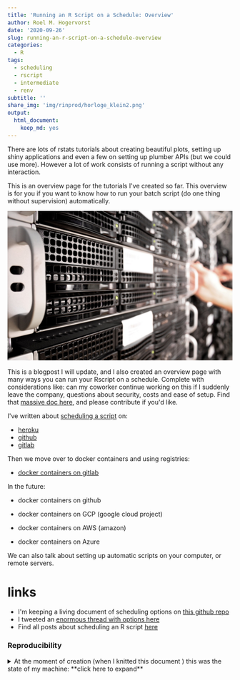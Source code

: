 ```yaml
---
title: 'Running an R Script on a Schedule: Overview'
author: Roel M. Hogervorst
date: '2020-09-26'
slug: running-an-r-script-on-a-schedule-overview
categories:
  - R
tags:
  - scheduling
  - rscript
  - intermediate
  - renv
subtitle: ''
share_img: 'img/rinprod/horloge_klein2.png'
output:
  html_document:
    keep_md: yes
---
```



<!-- useful settings for rmarkdown-->



<!-- content  -->
There are lots of rstats tutorials about creating beautiful plots, setting up shiny applications and even a few on setting up plumber APIs (but we could use more). However a lot of work consists of running a script without any interaction. 

This is an overview page for the tutorials I've created so far. This overview is for you if you want to know how to run your batch script (do one thing without supervision) automatically.

![](server.jpg)


This is a blogpost I will update, and I also created an overview page with many ways you can run your Rscript on a schedule. Complete with considerations like: can my coworker continue working on this if I suddenly leave the company, questions about security, costs and ease of setup. 
Find that [massive doc here](https://github.com/RMHogervorst/scheduling_r_scripts), and please contribute if you'd like.

I've written about [scheduling a script](https://blog.rmhogervorst.nl/tags/scheduling/) on:

- [heroku](https://blog.rmhogervorst.nl/blog/2020/09/21/running-an-r-script-on-a-schedule-heroku/)
- [github](https://blog.rmhogervorst.nl/blog/2020/09/24/running-an-r-script-on-a-schedule-gh-actions/)
- [gitlab](https://blog.rmhogervorst.nl/blog/2020/09/24/running-an-r-script-on-a-schedule-gitlab/)

Then we move over to docker containers and using registries:

-  [docker containers on gitlab](https://blog.rmhogervorst.nl/blog/2020/09/25/running-an-r-script-on-a-schedule-docker-containers)


In the future:

- docker containers on github

- docker containers on GCP (google cloud project)

- docker containers on AWS (amazon)

- docker containers on Azure

We can also talk about setting up automatic scripts on your 
computer, or remote servers.



# links

- I'm keeping a living document of scheduling options on [this github repo](https://github.com/RMHogervorst/scheduling_r_scripts)
- I tweeted an [enormous thread with options here](https://mobile.twitter.com/RoelMHogervorst/status/1308787069678952448)
- Find all posts about scheduling an R script [here](https://blog.rmhogervorst.nl/tags/scheduling/)


### Reproducibility
<details>
<summary> At the moment of creation (when I knitted this document ) this was the state of my machine: **click here to expand** </summary>

```r 
sessioninfo::session_info()
```

```
─ Session info ───────────────────────────────────────────────────────────────
 setting  value                       
 version  R version 4.0.2 (2020-06-22)
 os       macOS Catalina 10.15.6      
 system   x86_64, darwin17.0          
 ui       X11                         
 language (EN)                        
 collate  en_US.UTF-8                 
 ctype    en_US.UTF-8                 
 tz       Europe/Amsterdam            
 date     2020-09-24                  

─ Packages ───────────────────────────────────────────────────────────────────
 package     * version date       lib source        
 assertthat    0.2.1   2019-03-21 [1] CRAN (R 4.0.0)
 cli           2.0.2   2020-02-28 [1] CRAN (R 4.0.0)
 crayon        1.3.4   2017-09-16 [1] CRAN (R 4.0.0)
 digest        0.6.25  2020-02-23 [1] CRAN (R 4.0.0)
 evaluate      0.14    2019-05-28 [1] CRAN (R 4.0.0)
 fansi         0.4.1   2020-01-08 [1] CRAN (R 4.0.0)
 glue          1.4.1   2020-05-13 [1] CRAN (R 4.0.1)
 htmltools     0.5.0   2020-06-16 [1] CRAN (R 4.0.1)
 knitr         1.29    2020-06-23 [1] CRAN (R 4.0.1)
 magrittr      1.5     2014-11-22 [1] CRAN (R 4.0.0)
 rlang         0.4.7   2020-07-09 [1] CRAN (R 4.0.2)
 rmarkdown     2.3     2020-06-18 [1] CRAN (R 4.0.1)
 sessioninfo   1.1.1   2018-11-05 [1] CRAN (R 4.0.1)
 stringi       1.4.6   2020-02-17 [1] CRAN (R 4.0.0)
 stringr       1.4.0   2019-02-10 [1] CRAN (R 4.0.0)
 withr         2.2.0   2020-04-20 [1] CRAN (R 4.0.2)
 xfun          0.15    2020-06-21 [1] CRAN (R 4.0.2)
 yaml          2.2.1   2020-02-01 [1] CRAN (R 4.0.0)

[1] /Library/Frameworks/R.framework/Versions/4.0/Resources/library
```

</details>


